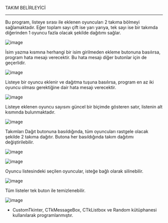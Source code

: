 TAKIM BELİRLEYİCİ

<hr>

Bu program, listeye sırası ile eklenen oyuncuları 2 takıma bölmeyi sağlamaktadır. Eğer toplam sayı çift ise yarı yarıya, tek sayı ise bir takımda diğerinden 1 oyuncu fazla olacak şekilde dağıtımı sağlar.

![image](https://github.com/gorkemguder/py-programming/assets/117344704/0cdcaaa9-b1d7-4177-a5c6-6aee3f577e11)

İsim yazma kısmına herhangi bir isim girilmeden ekleme butonuna basılırsa, program hata mesajı verecektir. Bu hata mesajı diğer butonlar için de geçerlidir.

![image](https://github.com/gorkemguder/py-programming/assets/117344704/2d4f76ee-7022-4b58-8dd6-4268d844e32a)

Listeye bir oyuncu eklenir ve dağıtma tuşuna basılırsa, program en az iki oyuncu olması gerektiğine dair hata mesajı verecektir.

![image](https://github.com/gorkemguder/py-programming/assets/117344704/39dc2a6e-c80f-49ec-a990-20eadc6540ca)

Listeye eklenen oyuncu sayısını güncel bir biçimde gösteren satır, listenin alt kısmında bulunmaktadır.

![image](https://github.com/gorkemguder/py-programming/assets/117344704/58a6ddcd-605e-4415-92f1-afcc1a6355b7)

Takımları Dağıt butonuna basıldığında, tüm oyuncuları rastgele olacak şekilde 2 takıma dağıtır. Butona her basıldığında takım dağıtımı değiştirilebilir.

![image](https://github.com/gorkemguder/py-programming/assets/117344704/92593298-f054-4aaa-9a1f-d05a2fe4adb9)

![image](https://github.com/gorkemguder/py-programming/assets/117344704/a27688ea-b879-414b-bf55-e1cbfddc5754)

Oyuncu listesindeki seçilen oyuncular, isteğe bağlı olarak silinebilir.

![image](https://github.com/gorkemguder/py-programming/assets/117344704/c9e06174-3ff3-428f-84a7-ee932083c00c)

Tüm listeler tek buton ile temizlenebilir.

![image](https://github.com/gorkemguder/py-programming/assets/117344704/83b613d2-be3e-433d-9f09-180112869315)

* CustomTkinter, CTkMessageBox, CTkListbox ve Random kütüphanesi kullanılarak programlanmıştır.
